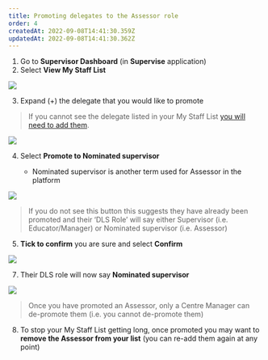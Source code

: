 ```yaml
---
title: Promoting delegates to the Assessor role
order: 4
createdAt: 2022-09-08T14:41:30.359Z
updatedAt: 2022-09-08T14:41:30.362Z
---
```

1. Go to **Supervisor Dashboard** (in **Supervise** application) 
2. Select **View My Staff List**

![](/img/promoting_1.png)

3. Expand (+) the delegate that you would like to promote

> If you cannot see the delegate listed in your My Staff List [you will need to add them](/user-guide/educator/03-staff-list/adding-delegates-to-your-staff-list).

![](/img/promoting_2.png)

4. Select **Promote to Nominated supervisor**

   * Nominated supervisor is another term used for Assessor in the platform

![](/img/promoting_3.png)

> If you do not see this button this suggests they have already been promoted and their ‘DLS Role’ will say either Supervisor (i.e. Educator/Manager) or Nominated supervisor (i.e. Assessor)

5. **Tick to confirm** you are sure and select **Confirm**

![](/img/promoting_4.png)

7. Their DLS role will now say **Nominated supervisor**

![](/img/promoting_5.png)

> Once you have promoted an Assessor, only a Centre Manager can de-promote them (i.e. you cannot de-promote them)

8. To stop your My Staff List getting long, once promoted you may want to **remove the Assessor from your list** (you can re-add them again at any point)

